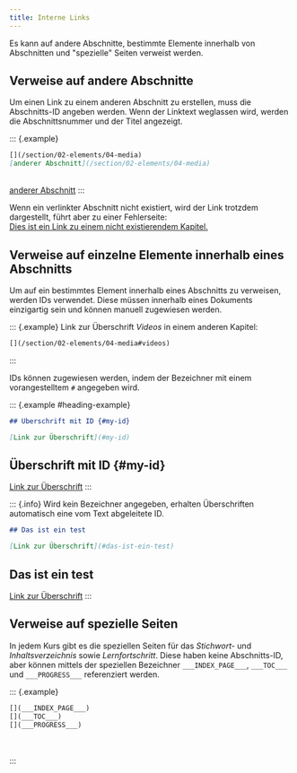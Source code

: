 ```yaml
---
title: Interne Links
---
```


Es kann auf andere Abschnitte, bestimmte Elemente innerhalb von Abschnitten und
"spezielle" Seiten verweist werden.

## Verweise auf andere Abschnitte

Um einen Link zu einem anderen Abschnitt zu erstellen, muss die Abschnitts-ID
angeben werden. Wenn der Linktext weglassen wird, werden die Abschnittsnummer
und der Titel angezeigt.

::: {.example}

```markdown
[](/section/02-elements/04-media)  
[anderer Abschnitt](/section/02-elements/04-media)
```

[](/section/02-elements/04-media)  
[anderer Abschnitt](/section/02-elements/04-media)
:::

Wenn ein verlinkter Abschnitt nicht existiert, wird der Link trotzdem
dargestellt, führt aber zu einer Fehlerseite:  
[Dies ist ein Link zu einem nicht existierendem
Kapitel.](/section/does-not-exist)

## Verweise auf einzelne Elemente innerhalb eines Abschnitts

Um auf ein bestimmtes Element innerhalb eines Abschnitts zu verweisen, werden
IDs verwendet. Diese müssen innerhalb eines Dokuments einzigartig sein und
können manuell zugewiesen werden.

::: {.example}
Link zur Überschrift _Videos_ in einem anderen Kapitel:

```markdown
[](/section/02-elements/04-media#videos)
```

[](/section/02-elements/04-media#videos)
:::

IDs können zugewiesen werden, indem der Bezeichner mit einem vorangestelltem `#`
angegeben wird.

::: {.example #heading-example}
```markdown
## Überschrift mit ID {#my-id}

[Link zur Überschrift](#my-id)
```

## Überschrift mit ID {#my-id}

[Link zur Überschrift](#my-id)
:::

::: {.info}
Wird kein Bezeichner angegeben, erhalten Überschriften automatisch eine vom
Text abgeleitete ID.

```markdown
## Das ist ein test

[Link zur Überschrift](#das-ist-ein-test)
```

## Das ist ein test

[Link zur Überschrift](#das-ist-ein-test)
:::

## Verweise auf spezielle Seiten

In jedem Kurs gibt es die speziellen Seiten für das _Stichwort-_ und
_Inhaltsverzeichnis_ sowie _Lernfortschritt_. Diese haben keine Abschnitts-ID,
aber können mittels der speziellen Bezeichner `___INDEX_PAGE___`, `___TOC___`
und `___PROGRESS___` referenziert werden.

::: {.example}

```markdown
[](___INDEX_PAGE___)  
[](___TOC___)
[](___PROGRESS___)  
```

[](___INDEX_PAGE___)  
[](___TOC___)
[](___PROGRESS___)  
:::

